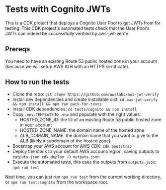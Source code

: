 # Tests with Cognito JWTs

This is a CDK project that deploys a Cognito User Pool to get JWTs from for testing.
This CDK project's automated tests check that the User Pool's JWTs can indeed be successfully verified by aws-jwt-verify

## Prereqs

You need to have an existing Route 53 public hosted zone in your account (because we will setup AWS ALB with an HTTPS certificate).

## How to run the tests

- Clone the repo: `git clone https://github.com/awslabs/aws-jwt-verify`
- Install dev dependencies and create installable dist: `cd aws-jwt-verify && npm install && npm run pack-for-tests`
- Install CDK dependencies: `cd tests/cognito && npm install`
- Copy `.env.TEMPLATE` to `.env` and populate with the right values:
  - HOSTED_ZONE_ID: the ID of an existing Route 53 public hosted zone in your account
  - HOSTED_ZONE_NAME: the domain name of the hosted zone
  - ALB_DOMAIN_NAME: the domain name that you want to give to the ALB (likely a subdomain of the hosted zone)
- Bootstrap your AWS account for AWS CDK: `cdk bootstrap`
- Deploy the stack to your default AWS account/region, saving outputs to `outputs.json`: `cdk deploy -O outputs.json`
- Execute the automated tests, this uses the outputs from `outputs.json`: `npm run test`

Next time, you can just run `npm run test` from the current working directory, or `npm run test:cognito` from the workspace root.
